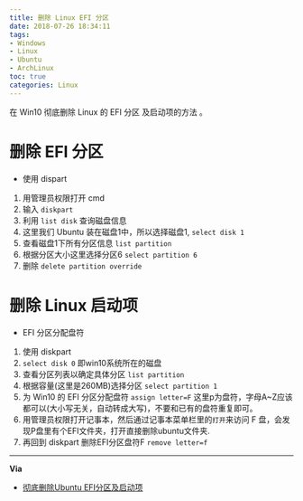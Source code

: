 ```yaml
---
title: 删除 Linux EFI 分区
date: 2018-07-26 18:34:11
tags:
- Windows
- Linux
- Ubuntu
- ArchLinux
toc: true
categories: Linux
---
```

在 Win10 彻底删除 Linux  的  EFI 分区 及启动项的方法 。
<!--more-->
# 删除 EFI 分区
- 使用 dispart
1. 用管理员权限打开 cmd
2. 输入 `diskpart`
3. 利用 `list disk` 查询磁盘信息
4. 这里我们 Ubuntu 装在磁盘1中，所以选择磁盘1, `select disk 1`
5. 查看磁盘1下所有分区信息 `list partition`
6. 根据分区大小这里选择分区6  `select partition 6`
7. 删除 `delete partition override`

# 删除 Linux 启动项
- EFI 分区分配盘符
1. 使用 diskpart
2. `select disk 0` 即win10系统所在的磁盘
3. 查看分区列表以确定具体分区 `list partition`
3. 根据容量(这里是260MB)选择分区 `select partition 1`
4. 为 Win10 的 EFI 分区分配盘符 `assign letter=F` 这里p为盘符，字母A~Z应该都可以(大小写无关，自动转成大写)，不要和已有的盘符重复即可。
5. 用管理员权限打开记事本，然后通过记事本菜单栏里的`打开`来访问 F 盘，会发现P盘里有个EFI文件夹，打开直接删除ubuntu文件夹.
6. 再回到 diskpart 删除EFI分区盘符F `remove letter=f`

---
**Via**
- [彻底删除Ubuntu EFI分区及启动项](https://blog.csdn.net/mtllyb/article/details/78635757)
